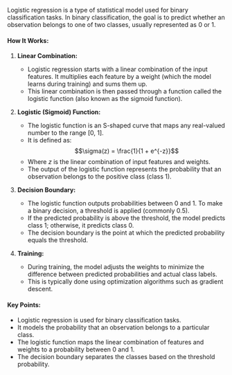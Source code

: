 Logistic regression is a type of statistical model used for binary classification tasks. In binary classification, the goal is to predict whether an observation belongs to one of two classes, usually represented as 0 or 1.

#### How It Works:

1. **Linear Combination:**
   - Logistic regression starts with a linear combination of the input features. It multiplies each feature by a weight (which the model learns during training) and sums them up.
   - This linear combination is then passed through a function called the logistic function (also known as the sigmoid function).

2. **Logistic (Sigmoid) Function:**
   - The logistic function is an S-shaped curve that maps any real-valued number to the range [0, 1].
   - It is defined as: $$\sigma(z) = \frac{1}{1 + e^{-z}}$$
   - Where $z$ is the linear combination of input features and weights.
   - The output of the logistic function represents the probability that an observation belongs to the positive class (class 1).

3. **Decision Boundary:**
   - The logistic function outputs probabilities between 0 and 1. To make a binary decision, a threshold is applied (commonly 0.5).
   - If the predicted probability is above the threshold, the model predicts class 1; otherwise, it predicts class 0.
   - The decision boundary is the point at which the predicted probability equals the threshold.

4. **Training:**
   - During training, the model adjusts the weights to minimize the difference between predicted probabilities and actual class labels.
   - This is typically done using optimization algorithms such as gradient descent.

#### Key Points:

- Logistic regression is used for binary classification tasks.
- It models the probability that an observation belongs to a particular class.
- The logistic function maps the linear combination of features and weights to a probability between 0 and 1.
- The decision boundary separates the classes based on the threshold probability.